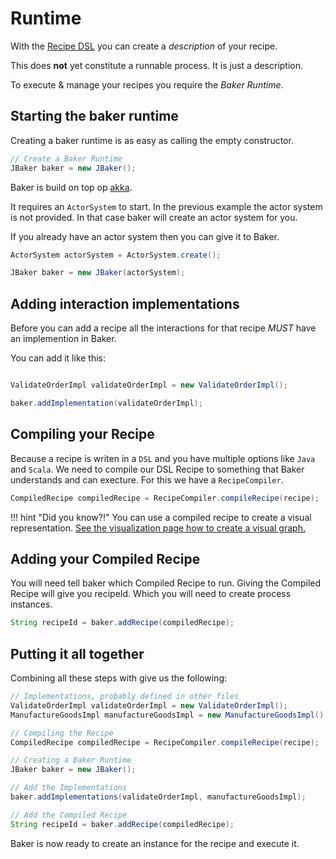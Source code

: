 # Runtime

With the [Recipe DSL](../recipe_dsl) you can create a *description* of your recipe.

This does **not** yet constitute a runnable process. It is just a description.

To execute & manage your recipes you require the *Baker Runtime*.

## Starting the baker runtime
Creating a baker runtime is as easy as calling the empty constructor.
``` java
// Create a Baker Runtime
JBaker baker = new JBaker();
```

Baker is build on top op [akka](https://www.akka.io).

It requires an `ActorSystem` to start. In the previous example the actor system is not provided. In that case baker will create an actor system for you.

If you already have an actor system then you can give it to Baker.

``` java
ActorSystem actorSystem = ActorSystem.create();

JBaker baker = new JBaker(actorSystem);
```

## Adding interaction implementations

Before you can add a recipe all the interactions for that recipe *MUST* have an implemention in Baker.

You can add it like this:

``` java

ValidateOrderImpl validateOrderImpl = new ValidateOrderImpl();

baker.addImplementation(validateOrderImpl);
```

## Compiling your Recipe

Because a recipe is writen in a `DSL` and you have multiple options like `Java` and `Scala`. We need to compile our DSL Recipe to something that Baker understands and can execture.
For this we have a `RecipeCompiler`.

```java
CompiledRecipe compiledRecipe = RecipeCompiler.compileRecipe(recipe);
```

!!! hint "Did you know?!"
    You can use a compiled recipe to create a visual representation. [See the visualization page how to create a visual graph.](../../visualization)


## Adding your Compiled Recipe

You will need tell baker which Compiled Recipe to run. Giving the Compiled Recipe will give you recipeId. Which you will need to create process instances.

```java
String recipeId = baker.addRecipe(compiledRecipe);
```

## Putting it all together

Combining all these steps with give us the following:

```java
// Implementations, probably defined in other files
ValidateOrderImpl validateOrderImpl = new ValidateOrderImpl();
ManufactureGoodsImpl manufactureGoodsImpl = new ManufactureGoodsImpl();

// Compiling the Recipe
CompiledRecipe compiledRecipe = RecipeCompiler.compileRecipe(recipe);

// Creating a Baker Runtime
JBaker baker = new JBaker();

// Add the Implementations
baker.addImplementations(validateOrderImpl, manufactureGoodsImpl);

// Add the Compiled Recipe
String recipeId = baker.addRecipe(compiledRecipe);
```

Baker is now ready to create an instance for the recipe and execute it.